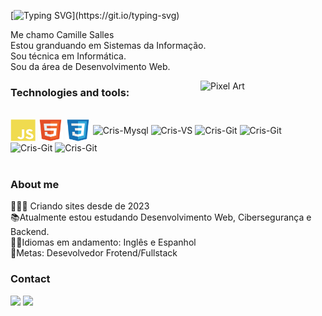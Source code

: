 [![Typing SVG](https://readme-typing-svg.demolab.com?font=Fira+Code&pause=1000&width=435&lines=Welcome+to+my+Github+profile!)](https://git.io/typing-svg)
<p> Me chamo Camille Salles <br>
Estou granduando em Sistemas da Informação. <br>                                             
Sou técnica em Informática. <br>
Sou da área de Desenvolvimento Web.
</p>
<img src="https://github.com/user-attachments/assets/3dd95ed7-9349-404f-8506-a3ad9a4cf5fb" alt="Pixel Art" align="right" width="200">

### Technologies and tools:

<div style="display: inline_block"><br>
  <img align="center" alt="Cris-Js" height="35" width="40" src="https://raw.githubusercontent.com/devicons/devicon/master/icons/javascript/javascript-plain.svg">
  <img align="center" alt="Cris-HTML" height="35" width="40" src="https://raw.githubusercontent.com/devicons/devicon/master/icons/html5/html5-original.svg">
  <img align="center" alt="Cris-CSS" height="35" width="40" src="https://raw.githubusercontent.com/devicons/devicon/master/icons/css3/css3-original.svg">
  <img align="center" alt= "Cris-Mysql" height="60" width="40" src="https://cdn.jsdelivr.net/gh/devicons/devicon/icons/mysql/mysql-original-wordmark.svg">       
  <img align="center" alt="Cris-VS" height="35" width="40" src="https://cdn.jsdelivr.net/gh/devicons/devicon/icons/vscode/vscode-original.svg">
  <img align="center" alt="Cris-Git" height="35" width="40" src="https://cdn.jsdelivr.net/gh/devicons/devicon/icons/git/git-original.svg">
  <img align="center" alt="Cris-Git" height="35" width="40" src="https://devicon-website.vercel.app/api/react/original.svg">
  <img align="center" alt="Cris-Git" height="35" width="40" src="https://devicon-website.vercel.app/api/nodejs/plain.svg">
  <img align="center" alt="Cris-Git" height="35" width="40"  src="https://devicon-website.vercel.app/api/figma/original.svg">
   
  
</div><br>

### About me
<p> 👩🏻‍💻 Criando sites desde de 2023  <br>
📚Atualmente estou estudando Desenvolvimento Web, Cibersegurança e Backend. <br>
✍🏻Idiomas em andamento: Inglês e Espanhol <br>
🎯Metas: Desevolvedor Frotend/Fullstack</p>


    
### Contact

<div> 
  <a href="https://www.linkedin.com/in/camille-salles-4585b4234/" target="_blank"><img src="https://img.shields.io/badge/-LinkedIn-%230077B5?style=for-the-badge&logo=linkedin&logoColor=white" target="_blank"></a> 
  <a href="https://mail.google.com/mail/u/0/#inbox"><img src="https://img.shields.io/badge/-Gmail-%23333?style=for-the-badge&logo=gmail&logoColor=white" target="_blank"></a>
</div>
